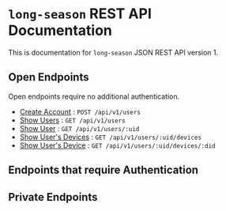 # `long-season` REST API Documentation

This is documentation for `long-season` JSON REST API version 1.

## Open Endpoints

Open endpoints require no additional authentication.

* [Create Account](./api/users_post.md) : `POST /api/v1/users`
* [Show Users](./api/users_get.md) : `GET /api/v1/users`
* [Show User](./api/user_get.md) : `GET /api/v1/users/:uid`
* [Show User's Devices](./api/devices.md) : `GET /api/v1/users/:uid/devices`
* [Show User's Device](./api/device.md) : `GET /api/v1/users/:uid/devices/:did`

## Endpoints that require Authentication

## Private Endpoints

